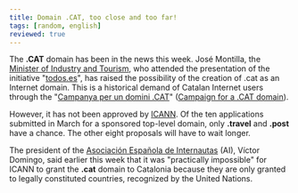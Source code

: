```yaml
---
title: Domain .CAT, too close and too far!
tags: [random, english]
reviewed: true
---
```

The **.CAT** domain has been in the news this week. José Montilla, the [Minister of Industry and Tourism](http://www.min.es/), who attended the presentation of the initiative "[todos.es](http://www.todos.es)", has raised the possibility of the creation of .cat as an Internet domain. This is a historical demand of Catalan Internet users through the "[Campanya per un domini .CAT](http://www.puntcat.org)" ([Campaign for a .CAT domain](http://www.puntcat.org/default.asp?idioma=I)).

However, it has not been approved by [ICANN](http://www.icann.org). Of the ten applications submitted in March for a sponsored top-level domain, only **.travel** and **.post** have a chance. The other eight proposals will have to wait longer.  
  
The president of the [Asociación Española de Internautas](http://www.internautas.org/) (AI), Víctor Domingo, said earlier this week that it was "practically impossible" for ICANN to grant the **.cat** domain to Catalonia because they are only granted to legally constituted countries, recognized by the United Nations.
